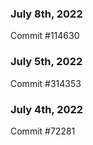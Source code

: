 ### July 8th, 2022

Commit #114630

### July 5th, 2022

Commit #314353


### July 4th, 2022

Commit #72281
